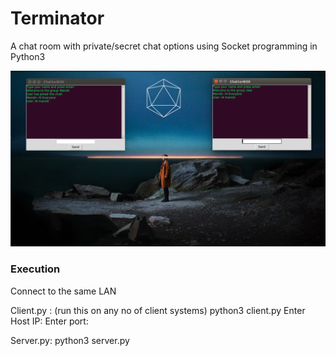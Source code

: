 # Terminator
A chat room with private/secret chat options using Socket programming in Python3


![alt text](https://github.com/ManishShettyM/Terminator/blob/master/pic.png)


### Execution

Connect to the same LAN 

Client.py : (run this on any no of client systems) 
python3 client.py 
Enter Host IP: 
Enter port: 
 
<Update Name in the tkinter text box> 

 
  
   
Server.py:
python3 server.py
